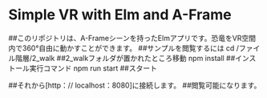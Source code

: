 # Simple VR with Elm and A-Frame

##このリポジトリは、A-Frameシーンを持ったElmアプリです。恐竜をVR空間内で360°自由に動かすことができます。
##サンプルを閲覧するには
    cd /ファイル階層/2_walk  ##2_walkフォルダが置かれたところ移動
    npm install             ##インストール実行コマンド
    npm run start           ##スタート
    
##それから[http：// localhost：8080]に接続します。
##閲覧可能になります。

